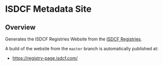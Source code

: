 # ISDCF Metadata Site

## Overview

Generates the ISDCF Registries Website from the [ISDCF Registries](https://github.com/ISDCF/registries).

A build of the website from the `master` branch is automatically published at:

* https://registry-page.isdcf.com/